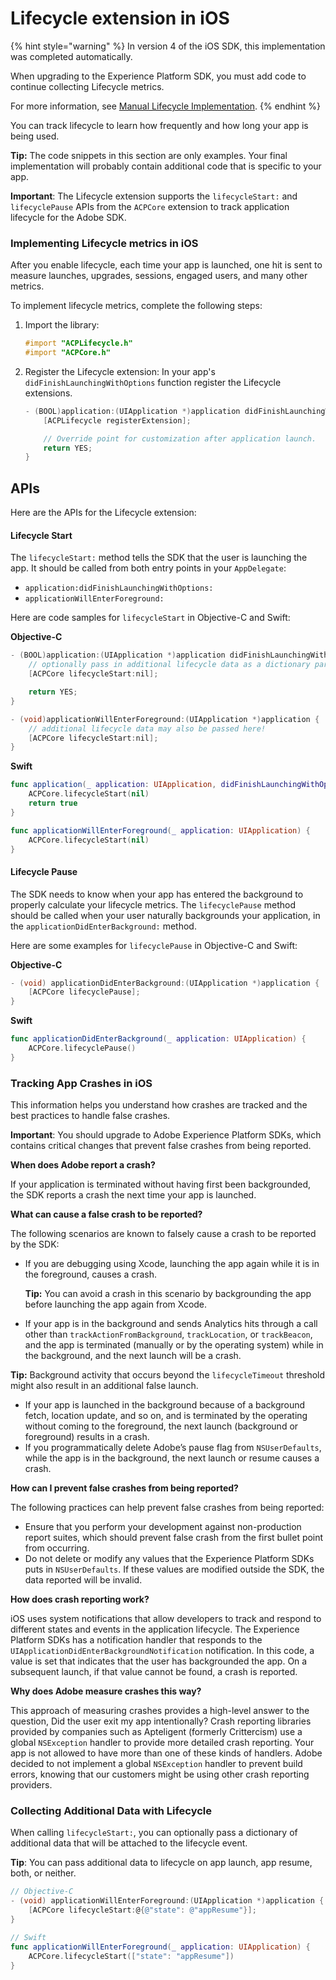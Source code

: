 # Lifecycle extension in iOS

{% hint style="warning" %}
In version 4 of the iOS SDK, this implementation was completed automatically.

When upgrading to the Experience Platform SDK, you must add code to continue collecting Lifecycle metrics.

For more information, see [Manual Lifecycle Implementation](../../resources/upgrading-to-aep/manual-lifecycle-implementation.md).
{% endhint %}

You can track lifecycle to learn how frequently and how long your app is being used.

**Tip:** The code snippets in this section are only examples. Your final implementation will probably contain additional code that is specific to your app.

**Important**: The Lifecycle extension supports the `lifecycleStart:` and `lifecyclePause` APIs from the `ACPCore` extension to track application lifecycle for the Adobe SDK.

### Implementing Lifecycle metrics in iOS

After you enable lifecycle, each time your app is launched, one hit is sent to measure launches, upgrades, sessions, engaged users, and many other metrics.

To implement lifecycle metrics, complete the following steps:

1. Import the library:

   ```objectivec
   #import "ACPLifecycle.h"
   #import "ACPCore.h"
   ```

2. Register the Lifecycle extension: In your app's `didFinishLaunchingWithOptions` function register the Lifecycle extensions.

   ```objectivec
   - (BOOL)application:(UIApplication *)application didFinishLaunchingWithOptions:(NSDictionary *)launchOptions {
       [ACPLifecycle registerExtension];

       // Override point for customization after application launch.
       return YES;
   }
   ```

## APIs

Here are the APIs for the Lifecycle extension:

#### Lifecycle Start

The `lifecycleStart:` method tells the SDK that the user is launching the app. It should be called from both entry points in your `AppDelegate`:

* `application:didFinishLaunchingWithOptions:`  
* `applicationWillEnterForeground:`

Here are code samples for `lifecycleStart` in Objective-C and Swift:

**Objective-C**

```objectivec
- (BOOL)application:(UIApplication *)application didFinishLaunchingWithOptions:(NSDictionary *)launchOptions {
    // optionally pass in additional lifecycle data as a dictionary parameter in this call
    [ACPCore lifecycleStart:nil];

    return YES;
}

- (void)applicationWillEnterForeground:(UIApplication *)application {
    // additional lifecycle data may also be passed here!
    [ACPCore lifecycleStart:nil];
}
```

**Swift**

```swift
func application(_ application: UIApplication, didFinishLaunchingWithOptions launchOptions: [UIApplicationLaunchOptionsKey: Any]?) -> Bool {
    ACPCore.lifecycleStart(nil)
    return true
}

func applicationWillEnterForeground(_ application: UIApplication) {
    ACPCore.lifecycleStart(nil)
}
```

#### Lifecycle Pause

The SDK needs to know when your app has entered the background to properly calculate your lifecycle metrics. The `lifecyclePause` method should be called when your user naturally backgrounds your application, in the `applicationDidEnterBackground:` method.

Here are some examples for `lifecyclePause` in Objective-C and Swift:

**Objective-C**

```objectivec
- (void) applicationDidEnterBackground:(UIApplication *)application {
    [ACPCore lifecyclePause];
}
```

**Swift**

```swift
func applicationDidEnterBackground(_ application: UIApplication) {    
    ACPCore.lifecyclePause()
}
```

### Tracking App Crashes in iOS

This information helps you understand how crashes are tracked and the best practices to handle false crashes.

**Important**: You should upgrade to Adobe Experience Platform SDKs, which contains critical changes that prevent false crashes from being reported.

**When does Adobe report a crash?**

If your application is terminated without having first been backgrounded, the SDK reports a crash the next time your app is launched.

**What can cause a false crash to be reported?**

The following scenarios are known to falsely cause a crash to be reported by the SDK:

* If you are debugging using Xcode, launching the app again while it is in the foreground, causes a crash.

  **Tip:** You can avoid a crash in this scenario by backgrounding the app before launching the app again from Xcode.

* If your app is in the background and sends Analytics hits through a call other than `trackActionFromBackground`, `trackLocation`, or `trackBeacon`, and the app is terminated \(manually or by the operating system\) while in the background, and the next launch will be a crash.

**Tip:** Background activity that occurs beyond the `lifecycleTimeout` threshold might also result in an additional false launch.

* If your app is launched in the background because of a background fetch, location update, and so on, and is terminated by the operating without coming to the foreground, the next launch \(background or foreground\) results in a crash.
* If you programmatically delete Adobe’s pause flag from `NSUserDefaults`, while the app is in the background, the next launch or resume causes a crash.

**How can I prevent false crashes from being reported?**

The following practices can help prevent false crashes from being reported:

* Ensure that you perform your development against non-production report suites, which should prevent false crash from the first bullet point from occurring.
* Do not delete or modify any values that the Experience Platform SDKs puts in `NSUserDefaults`.  If these values are modified outside the SDK, the data reported will be invalid.

**How does crash reporting work?**

iOS uses system notifications that allow developers to track and respond to different states and events in the application lifecycle. The Experience Platform SDKs has a notification handler that responds to the `UIApplicationDidEnterBackgroundNotification` notification. In this code, a value is set that indicates that the user has backgrounded the app. On a subsequent launch, if that value cannot be found, a crash is reported.

**Why does Adobe measure crashes this way?**

This approach of measuring crashes provides a high-level answer to the question, Did the user exit my app intentionally? Crash reporting libraries provided by companies such as Apteligent \(formerly Crittercism\) use a global `NSException` handler to provide more detailed crash reporting. Your app is not allowed to have more than one of these kinds of handlers. Adobe decided to not implement a global `NSException` handler to prevent build errors, knowing that our customers might be using other crash reporting providers.

### Collecting Additional Data with Lifecycle

When calling `lifecycleStart:`, you can optionally pass a dictionary of additional data that will be attached to the lifecycle event.

**Tip**: You can pass additional data to lifecycle on app launch, app resume, both, or neither.

```objectivec
// Objective-C
- (void) applicationWillEnterForeground:(UIApplication *)application {      
    [ACPCore lifecycleStart:@{@"state": @"appResume"}];      
}
```

```swift
// Swift
func applicationWillEnterForeground(_ application: UIApplication) {      
    ACPCore.lifecycleStart(["state": "appResume"])
}
```

